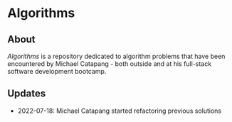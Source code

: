 # Algorithms

## About
*Algorithms* is a repository dedicated to algorithm problems that have been encountered by Michael Catapang - both outside and at his full-stack software development bootcamp.

## Updates
- 2022-07-18: Michael Catapang started refactoring previous solutions